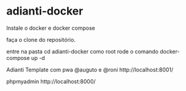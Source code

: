 # adianti-docker

Instale o docker e docker compose 

faça o clone do repositório.

entre na pasta
cd adianti-docker
como root rode o comando
docker-compose up -d

Adianti Template com pwa @auguto e @roni
http://localhost:8001/

phpmyadmin
http://localhost:8000/

